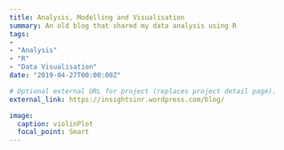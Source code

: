 ```yaml
---
title: Analysis, Modelling and Visualisation
summary: An old blog that shared my data analysis using R
tags:
- 
- "Analysis"
- "R" 
- "Data Visualisation"
date: "2019-04-27T00:00:00Z"

# Optional external URL for project (replaces project detail page).
external_link: https://insightsinr.wordpress.com/blog/

image:
  caption: violinPlot
  focal_point: Smart
---
```

